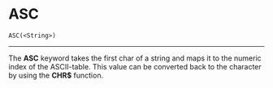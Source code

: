 # ASC

```
ASC(<String>)
```

---

The **ASC** keyword takes the first char of a string and maps it to the numeric index of the ASCII-table. This value can be converted back to the character by using the **CHR$** function.
